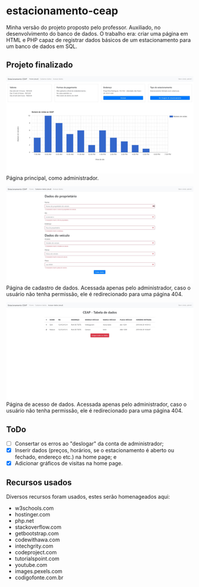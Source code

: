 # estacionamento-ceap
Minha versão do projeto proposto pelo professor. Auxiliado, no desenvolvimento do banco de dados. O trabalho era: criar uma página em HTML e PHP capaz de registrar dados básicos de um estacionamento para um banco de dados em SQL.

## Projeto finalizado
![Página principal](screenshots/dashboard.jpg)
Página principal, como administrador.

![Página de cadastro](screenshots/pagina_de_cadastro.jpg)
Página de cadastro de dados. Acessada apenas pelo administrador, caso o usuário não tenha permissão, ele é redirecionado para uma página 404.

![Página de acesso de dados](screenshots/pagina_de_acesso_de_dados.jpg)
Página de acesso de dados. Acessada apenas pelo administrador, caso o usuário não tenha permissão, ele é redirecionado para uma página 404.

## ToDo
- [ ] Consertar os erros ao "deslogar" da conta de administrador;
- [x] Inserir dados (preços, horários, se o estacionamento é aberto ou fechado, endereço etc.) na home page; e
- [x] Adicionar gráficos de visitas na home page.

## Recursos usados
Diversos recursos foram usados, estes serão homenageados aqui:
- w3schools.com
- hostinger.com
- php.net
- stackoverflow.com
- getbootstrap.com
- codewithawa.com
- intechgrity.com
- codeproject.com
- tutorialspoint.com
- youtube.com
- images.pexels.com
- codigofonte.com.br
